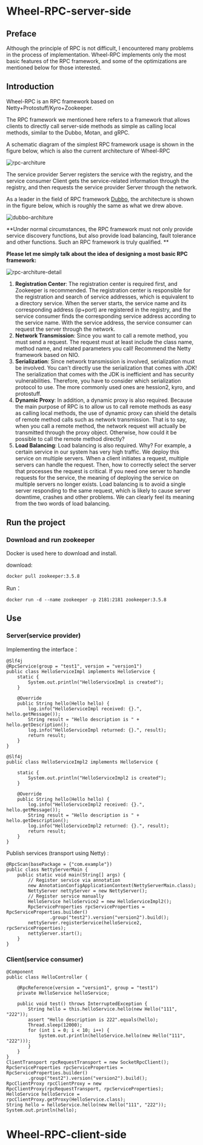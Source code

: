 # Wheel-RPC-server-side

## Preface

Although the principle of RPC is not difficult, I encountered many problems in the process of implementation. Wheel-RPC implements only the most basic features of the RPC framework, and some of the optimizations are mentioned below for those interested.



## Introduction

Wheel-RPC is an RPC framework based on Netty+Protostuff/Kyro+Zookeeper. 

The RPC framework we mentioned here refers to a framework that allows clients to directly call server-side methods as simple as calling local methods, similar to the Dubbo, Motan, and gRPC. 

A schematic diagram of the simplest RPC framework usage is shown in the figure below, which is also the current architecture of Wheel-RPC

![rpc-architure](https://github.com/douyujie/Wheel-RPC-server-side/blob/main/pic/rpc-architure.png)

The service provider Server registers the service with the registry, and the service consumer Client gets the service-related information through the registry, and then requests the service provider Server through the network.

As a leader in the field of RPC framework [Dubbo](https://github.com/apache/dubbo), the architecture is shown in the figure below, which is roughly the same as what we drew above.

![dubbo-architure](https://github.com/douyujie/Wheel-RPC-client-side/blob/main/pic/dubbo-architure.png)

**Under normal circumstances, the RPC framework must not only provide service discovery functions, but also provide load balancing, fault tolerance and other functions. Such an RPC framework is truly qualified. **

**Please let me simply talk about the idea of designing a most basic RPC framework:**

![rpc-architure-detail](https://github.com/douyujie/Wheel-RPC-client-side/blob/main/pic/rpc-architure-detail.png)

1. **Registration Center**: The registration center is required first, and Zookeeper is recommended. The registration center is responsible for the registration and search of service addresses, which is equivalent to a directory service. When the server starts, the service name and its corresponding address (ip+port) are registered in the registry, and the service consumer finds the corresponding service address according to the service name. With the service address, the service consumer can request the server through the network.
2. **Network Transmission**: Since you want to call a remote method, you must send a request. The request must at least include the class name, method name, and related parameters you call! Recommend the Netty framework based on NIO.
3. **Serialization**: Since network transmission is involved, serialization must be involved. You can't directly use the serialization that comes with JDK! The serialization that comes with the JDK is inefficient and has security vulnerabilities. Therefore, you have to consider which serialization protocol to use. The more commonly used ones are hession2, kyro, and protostuff.
4. **Dynamic Proxy**: In addition, a dynamic proxy is also required. Because the main purpose of RPC is to allow us to call remote methods as easy as calling local methods, the use of dynamic proxy can shield the details of remote method calls such as network transmission. That is to say, when you call a remote method, the network request will actually be transmitted through the proxy object. Otherwise, how could it be possible to call the remote method directly?
5. **Load Balancing**: Load balancing is also required. Why? For example, a certain service in our system has very high traffic. We deploy this service on multiple servers. When a client initiates a request, multiple servers can handle the request. Then, how to correctly select the server that processes the request is critical. If you need one server to handle requests for the service, the meaning of deploying the service on multiple servers no longer exists. Load balancing is to avoid a single server responding to the same request, which is likely to cause server downtime, crashes and other problems. We can clearly feel its meaning from the two words of load balancing.



## Run the project

### Download and run zookeeper

Docker is used here to download and install.

download:

```
docker pull zookeeper:3.5.8
```

Run：

```
docker run -d --name zookeeper -p 2181:2181 zookeeper:3.5.8
```



## Use

### Server(service provider)

Implementing the interface：

```
@Slf4j
@RpcService(group = "test1", version = "version1")
public class HelloServiceImpl implements HelloService {
    static {
        System.out.println("HelloServiceImpl is created");
    }

    @Override
    public String hello(Hello hello) {
        log.info("HelloServiceImpl received: {}.", hello.getMessage());
        String result = "Hello description is " + hello.getDescription();
        log.info("HelloServiceImpl returned: {}.", result);
        return result;
    }
}
	
@Slf4j
public class HelloServiceImpl2 implements HelloService {

    static {
        System.out.println("HelloServiceImpl2 is created");
    }

    @Override
    public String hello(Hello hello) {
        log.info("HelloServiceImpl2 received: {}.", hello.getMessage());
        String result = "Hello description is " + hello.getDescription();
        log.info("HelloServiceImpl2 returned: {}.", result);
        return result;
    }
}
```

Publish services (transport using Netty) :

```
@RpcScan(basePackage = {"com.example"})
public class NettyServerMain {
    public static void main(String[] args) {
        // Register service via annotation
        new AnnotationConfigApplicationContext(NettyServerMain.class);
        NettyServer nettyServer = new NettyServer();
        // Register service manually
        HelloService helloService2 = new HelloServiceImpl2();
        RpcServiceProperties rpcServiceProperties = RpcServiceProperties.builder()
                .group("test2").version("version2").build();
        nettyServer.registerService(helloService2, rpcServiceProperties);
        nettyServer.start();
    }
}
```

### Client(service consumer)

```
@Component
public class HelloController {

    @RpcReference(version = "version1", group = "test1")
    private HelloService helloService;

    public void test() throws InterruptedException {
        String hello = this.helloService.hello(new Hello("111", "222"));
        assert "Hello description is 222".equals(hello);
        Thread.sleep(12000);
        for (int i = 0; i < 10; i++) {
            System.out.println(helloService.hello(new Hello("111", "222")));
        }
    }
}
ClientTransport rpcRequestTransport = new SocketRpcClient();
RpcServiceProperties rpcServiceProperties = RpcServiceProperties.builder()
        .group("test2").version("version2").build();
RpcClientProxy rpcClientProxy = new RpcClientProxy(rpcRequestTransport, rpcServiceProperties);
HelloService helloService = rpcClientProxy.getProxy(HelloService.class);
String hello = helloService.hello(new Hello("111", "222"));
System.out.println(hello);
```
# Wheel-RPC-client-side
